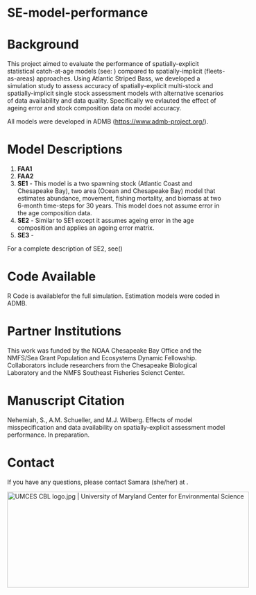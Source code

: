 # SE-model-performance

# Background
This project aimed to evaluate the performance of spatially-explicit statistical catch-at-age models (see: ) compared to spatially-implicit (fleets-as-areas) approaches. Using Atlantic Striped Bass, we developed a simulation study to assess accuracy of spatially-explicit multi-stock and spatially-implicit single stock assessment models with alternative scenarios of data availability and data quality. Specifically we evlauted the effect of ageing error and stock composition data on model accuracy.

 All models were developed in ADMB (https://www.admb-project.org/). 

# Model Descriptions
1. **FAA1**
2. **FAA2**
3. **SE1** - This model is a two spawning stock (Atlantic Coast and Chesapeake Bay), two area (Ocean and Chesapeake Bay) model that estimates abundance, movement, fishing mortality, and biomass at two 6-month time-steps for 30 years. This model does not assume error in the age composition data.  
4. **SE2** - Similar to SE1 except it assumes ageing error in the age composition and applies an ageing error matrix.  
5. **SE3** -

For a complete description of SE2, see()

# Code Available
R Code is availablefor the full simulation. Estimation models were coded in ADMB. 

# Partner Institutions
This work was funded by the NOAA Chesapeake Bay Office and the NMFS/Sea Grant Population and Ecosystems Dynamic Fellowship. Collaborators include researchers from the Chesapeake Biological Laboratory and the NMFS Southeast Fisheries Scienct Center.

# Manuscript Citation
Nehemiah, S., A.M. Schueller, and M.J. Wilberg. Effects of model misspecification and data availability on spatially-explicit assessment model performance. In preparation.

# Contact
If you have any questions, please contact Samara (she/her) at . 

<img src="https://www.umces.edu/sites/default/files/UMCES-CBL-logo.jpg" jsaction="" class="sFlh5c pT0Scc iPVvYb" style="max-width: 600px; height: 221px; margin: 0px; width: 557px;" alt="UMCES CBL logo.jpg | University of Maryland Center for Environmental Science" jsname="kn3ccd" aria-hidden="false">
